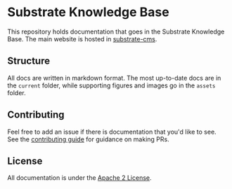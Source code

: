 # Substrate Knowledge Base

This repository holds documentation that goes in the Substrate Knowledge Base. The main website is hosted in [substrate-cms](https://github.com/substrate-developer-hub/substrate-cms).

## Structure

All docs are written in markdown format. The most up-to-date docs are in the `current` folder, while supporting figures and images go in the `assets` folder.

## Contributing

Feel free to add an issue if there is documentation that you'd like to see. See the [contributing guide](https://github.com/substrate-developer-hub/knowledge-base/blob/master/CONTRIBUTING.md) for guidance on making PRs.

## License

All documentation is under the [Apache 2 License](https://github.com/substrate-developer-hub/knowledge-base/blob/master/LICENSE).